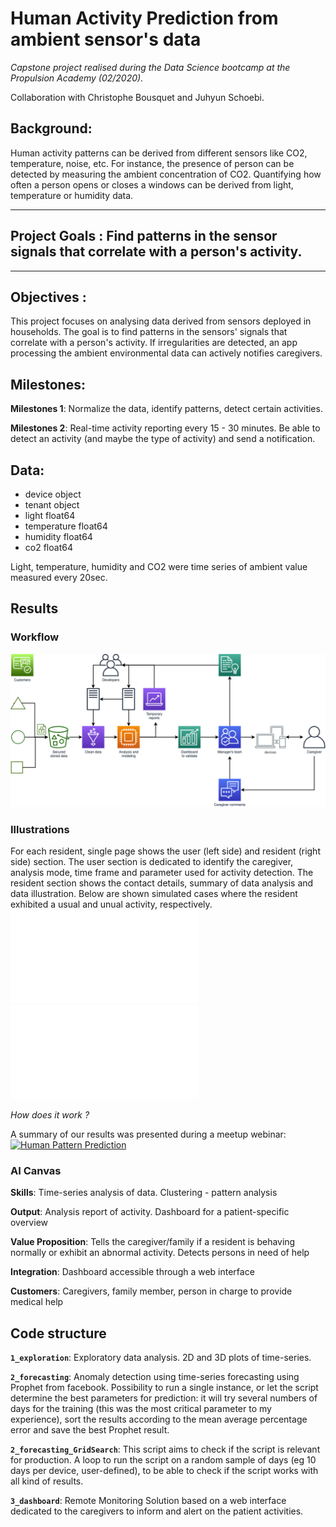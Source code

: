 # Human Activity Prediction from ambient sensor's data

*Capstone project realised during the Data Science bootcamp at the Propulsion Academy (02/2020).*

Collaboration with Christophe Bousquet and Juhyun Schoebi.

## Background:
Human activity patterns can be derived from different sensors like CO2, temperature, noise, etc. For instance, the presence of person can be detected by measuring the ambient concentration of CO2. Quantifying how often a person opens or closes a windows can be derived from light, temperature or humidity data.

***
## Project Goals : Find patterns in the sensor signals that correlate with a person's activity.

***

## Objectives :
This project focuses on analysing data derived from sensors deployed in households. The goal is to find patterns in the sensors' signals that correlate with a person's activity. If irregularities are detected, an app processing the ambient environmental data can actively notifies caregivers.

## Milestones:
**Milestones 1**: Normalize the data, identify patterns, detect certain activities.

**Milestones 2**: Real-time activity reporting every 15 - 30 minutes. Be able to detect an activity (and maybe the type of activity) and send a notification.

## Data:
- device                                object
- tenant                                object
- light                                float64
- temperature                          float64
- humidity                             float64
- co2                                  float64

Light, temperature, humidity and CO2 were time series of ambient value measured every 20sec.

## Results
### Workflow
![Workflow](Workflow_.png)

### Illustrations
For each resident, single page shows the user (left side) and resident (right side) section. The user section is dedicated to identify the caregiver, analysis mode, time frame and parameter used for activity detection. The resident section shows the contact details, summary of data analysis and data illustration. Below are shown simulated cases where the resident exhibited a usual and unual activity, respectively.
![Usual Activity](Usual_Activity.pdf)
![Unusual Activity](Unusual_Activity.pdf)

*How does it work ?* 

A summary of our results was presented during a meetup webinar:
[![Human Pattern Prediction](http://img.youtube.com/vi/AL4BGwj-aBA/0.jpg)](http://www.youtube.com/watch?v=AL4BGwj-aBA "Predictive Analytics")

### AI Canvas
**Skills**: Time-series analysis of data. Clustering - pattern analysis

**Output**: Analysis report of activity. Dashboard for a patient-specific overview

**Value Proposition**: Tells the caregiver/family if a resident is behaving normally or exhibit an abnormal activity. Detects persons in need of help

**Integration**: Dashboard accessible through a web interface

**Customers**: Caregivers, family member, person in charge to provide medical help

## Code structure

**`1_exploration`**: Exploratory data analysis. 2D and 3D plots of time-series.

**`2_forecasting`**: Anomaly detection using time-series forecasting using Prophet from facebook. Possibility to run a single instance, or let the script determine the best parameters for prediction: it will try several numbers of days for the training (this was the most critical parameter to my experience), sort the results according to the mean average percentage error and save the best Prophet result. 

**`2_forecasting_GridSearch`**: This script aims to check if the script is relevant for production. A loop to run the script on a random sample of days (eg 10 days per device, user-defined), to be able to check if the script works with all kind of results.

**`3_dashboard`**:  Remote Monitoring Solution based on a web interface dedicated to the caregivers to inform and alert on the patient activities.
